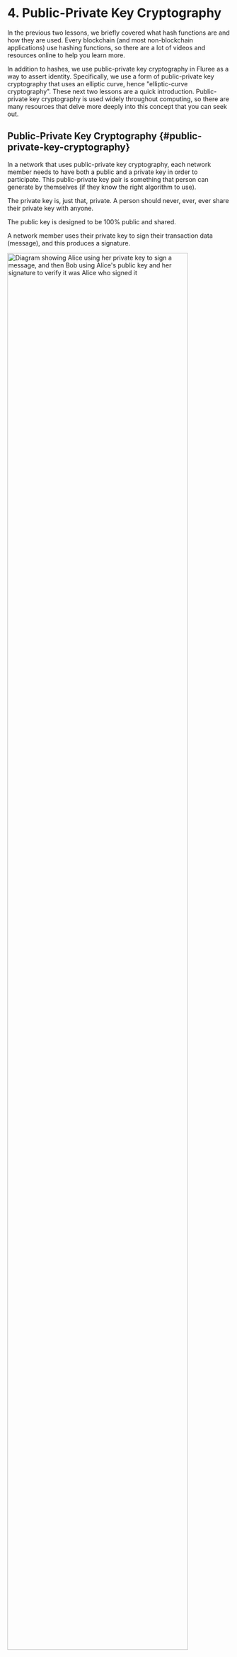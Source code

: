 # 4. Public-Private Key Cryptography

In the previous two lessons, we briefly covered what hash functions are and how they are used. Every blockchain (and most non-blockchain applications) use hashing functions, so there are a lot of videos and resources online to help you learn more.

In addition to hashes, we use public-private key cryptography in Fluree as a way to assert identity. Specifically, we use a form of public-private key cryptography that uses an elliptic curve, hence "elliptic-curve cryptography". These next two lessons are a quick introduction. Public-private key cryptography is used widely throughout computing, so there are many resources that delve more deeply into this concept that you can seek out.

## Public-Private Key Cryptography {#public-private-key-cryptography}

In a network that uses public-private key cryptography, each network member needs to have both a public and a private key in order to participate. This public-private key pair is something that person can generate by themselves (if they know the right algorithm to use).

The private key is, just that, private. A person should never, ever, ever share their private key with anyone.

The public key is designed to be 100% public and shared.

A network member uses their private key to sign their transaction data (message), and this produces a signature.

<img
    width="90%"
    src="https://upload.wikimedia.org/wikipedia/commons/thumb/1/1e/Public_key_signing.svg/2000px-Public_key_signing.svg.png"
    alt="Diagram showing Alice using her private key to sign a message, and then Bob using Alice's public key and her signature to verify it was Alice who signed it"/>

In the above image, we see that Alice signs her message with her private key, and Bob uses Alice's public key to verify that it was, in fact, Alice who signed the original message.

If you don't have Alice's private key, it is impossible to create a signature that would appear like it was signed by Alice.
